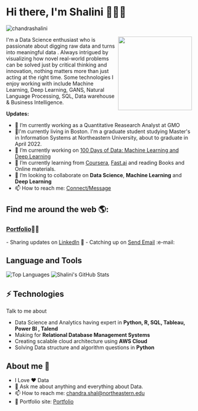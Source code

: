 # Hi there, I'm Shalini 👩🏾‍💻
<p align="left"> <img src="https://komarev.com/ghpvc/?username=chandrashalini" alt="chandrashalini" /> </p>
<img align='right' src='https://github.com/chandrashalini/shal/blob/main/data.gif' width='200"'>
I'm a Data Science enthusiast who is passionate about digging raw data and turns into meaningful data . Always intrigued by visualizing how novel real-world problems can be solved just by critical thinking and innovation, nothing matters more than just acting at the right time. Some technologies I enjoy working with include Machine Learning, Deep Learning, GANS, Natural Language Processing, SQL, Data warehouse & Business Intelligence. 


**Updates:**
- 🔭 I’m currently working as a Quantitative Reasearch Analyst at GMO 
- 🔭I'm currently living in Boston. I'm a graduate student studying Master's in Information Systems at Northeastern University, about to graduate in April 2022.
- 🔭 I’m currently working on [100 Days of Data: Machine Learning and Deep Learning](https://github.com/chandrashalini/100daysofDataScience)
- 🌱 I’m currently learning from [Coursera](https://www.coursera.org/), [Fast.ai](https://course.fast.ai/#) and reading Books and Online materials.
- 👯 I’m looking to collaborate on **Data Science**, **Machine Learning** and **Deep Learning**
- 📫 How to reach me: [Connect/Message](https://www.linkedin.com/in/shalini-chandra-b1734b8b/)


## Find me around the web 🌎: 
<h3><a href="https://chandrashalini.github.io/">Portfolio</a>👩🏾‍ </h3>
- Sharing updates on <a href="https://www.linkedin.com/in/shalini-chandra-b1734b8b/">LinkedIn</a> 💼
- Catching up on <a href = "mailto: chandra.shal@northeastern.edu">Send Email</a> :e-mail:

## **Language and Tools**

![Top Languages](https://github-readme-stats.vercel.app/api/top-langs/?username=chandrashalini&theme=radical)
![Shalini's GitHub Stats](https://github-readme-stats.vercel.app/api?username=chandrashalini&hide=prs,issues,contribs?username=chandrashalini&count_private=true?username=chandrashalini&show_icons=true&theme=radical)




## ⚡ Technologies
Talk to me about
- Data Science and Analytics having expert in **Python, R, SQL, Tableau, Power BI , Talend**
- Making for **Relational Database Management Systems**
- Creating scalable cloud architecture using **AWS Cloud**
- Solving Data structure and algorithm questions in **Python**

## About me 🤔
- I Love ❤️ Data
- 💬 Ask me about anything and everything about Data.
- 📫 How to reach me: chandra.shal@northeastern.edu
- 🎯 Portfolio site: [Portfolio](https://chandrashalini.github.io/)


